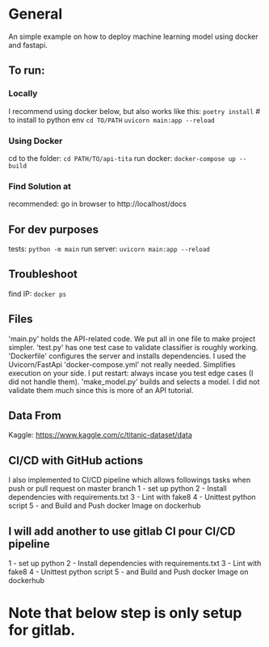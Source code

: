 # General
An simple example on how to deploy machine learning model using docker and fastapi.

## To run:
### Locally
I recommend using docker below, but also works like this:
`poetry install` # to install to python env
`cd TO/PATH`
`uvicorn main:app --reload`

### Using Docker
cd to the folder: `cd PATH/TO/api-tita`
run docker: `docker-compose up --build`

### Find Solution at
recommended: go in browser to http://localhost/docs 

## For dev purposes
tests: `python -m main`
run server: `uvicorn main:app --reload`

## Troubleshoot
find IP: `docker ps`

## Files
'main.py' holds the API-related code. We put all in one file to make project simpler.
'test.py' has one test case to validate classifier is roughly working.
'Dockerfile' configures the server and installs dependencies. I used the Uvicorn/FastApi
'docker-compose.yml' not really needed. Simplifies execution on your side. I put restart: always incase you test edge cases (I did not handle them). 
'make_model.py' builds and selects a model. I did not validate them much since this is more of an API tutorial.

## Data From
Kaggle: https://www.kaggle.com/c/titanic-dataset/data

## CI/CD with GitHub actions 
I also implemented to CI/CD pipeline which allows followings tasks when push or pull request on master branch
1 - set up python
2 - Install dependencies with requirements.txt
3 - Lint with fake8
4 - Unittest python script
5 - and Build and Push docker Image on dockerhub

## I will add another to use gitlab CI pour CI/CD pipeline
1 - set up python
2 - Install dependencies with requirements.txt
3 - Lint with fake8
4 - Unittest python script
5 - and Build and Push docker Image on dockerhub
# Note that below step is only setup for gitlab. 

